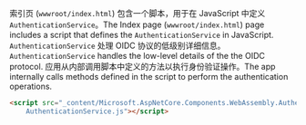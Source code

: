 <span data-ttu-id="f80ae-101">索引页 (`wwwroot/index.html`) 包含一个脚本，用于在 JavaScript 中定义 `AuthenticationService`。</span><span class="sxs-lookup"><span data-stu-id="f80ae-101">The Index page (`wwwroot/index.html`) page includes a script that defines the `AuthenticationService` in JavaScript.</span></span> <span data-ttu-id="f80ae-102">`AuthenticationService` 处理 OIDC 协议的低级别详细信息。</span><span class="sxs-lookup"><span data-stu-id="f80ae-102">`AuthenticationService` handles the low-level details of the the OIDC protocol.</span></span> <span data-ttu-id="f80ae-103">应用从内部调用脚本中定义的方法以执行身份验证操作。</span><span class="sxs-lookup"><span data-stu-id="f80ae-103">The app internally calls methods defined in the script to perform the authentication operations.</span></span>

```html
<script src="_content/Microsoft.AspNetCore.Components.WebAssembly.Authentication/
    AuthenticationService.js"></script>
```
